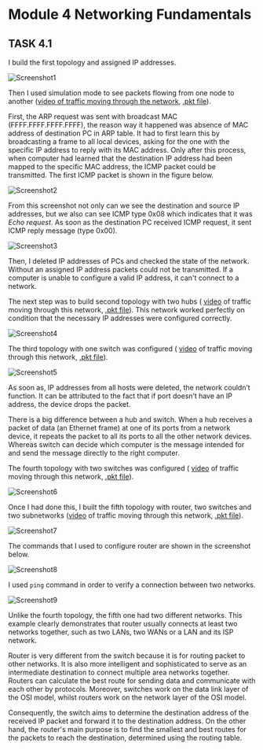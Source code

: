 # Module 4 Networking Fundamentals

## TASK 4.1

I build the first topology and assigned IP addresses.

![Screenshot1](./Images/Screenshot1.png)

Then I used simulation mode to see packets flowing from one node to another ([video of traffic moving through the network](./Video/Topology1.mp4), [.pkt file](./Topologies/topology1.pkt)). 

First, the ARP request was sent with broadcast MAC (FFFF.FFFF.FFFF.FFFF), the reason way it happened was absence of MAC address of destination PC in ARP table. It had to first learn this by broadcasting a frame to all local devices, asking for the one with the specific IP address to reply with its MAC address. Only after this process, when computer had learned that the destination IP address had been mapped to the specific MAC address, the ICMP packet could be transmitted. The first ICMP packet is shown in the figure below.

![Screenshot2](./Images/Screenshot2.png)

From this screenshot not only can we see the destination and source IP addresses, but we also can see ICMP type 0x08 which indicates that it was *Echo request*. As soon as the destination PC received ICMP request, it sent ICMP reply message (type 0x00).

![Screenshot3](./Images/Screenshot3.png)

Then, I deleted IP addresses of PCs and checked the state of the network. Without an assigned IP address packets could not be transmitted. If a computer is unable to configure a valid IP address, it can't connect to a network.

The next step was to build second topology with two hubs ( [video](./Video/Topology2.mp4) of traffic moving through this network, [.pkt file](./Topologies/topology2.pkt)). This network worked perfectly on condition that the necessary IP addresses were configured correctly. 

![Screenshot4](./Images/Screenshot4.png)

The third topology with one switch was configured ( [video](./Video/Topology3.mp4) of traffic moving through this network, [.pkt file](./Topologies/topology3.pkt)).

![Screenshot5](./Images/Screenshot5.png)

As soon as, IP addresses from all hosts were deleted, the network couldn’t function. It can be attributed to the fact that if port doesn’t have an IP address, the device drops the packet. 

There is a big difference between a hub and switch. When a hub receives a packet of data (an Ethernet frame) at one of its ports from a network device, it repeats the packet to all its ports to all the other network devices. Whereas switch can decide which computer is the message intended for and send the message directly to the right computer.

The fourth topology with two switches was configured ( [video](./Video/Topology4.mp4) of traffic moving through this network, [.pkt file](./Topologies/topology4.pkt)).

![Screenshot6](./Images/Screenshot6.png)

Once I had done this, I built the fifth topology with router, two switches and two subnetworks ([video](./Video/Topology5.mp4) of traffic moving through this network, [.pkt file](./Topologies/topology5.pkt)).

![Screenshot7](./Images/Screenshot7.png)

The commands that I used to configure router are shown in the screenshot below.

![Screenshot8](./Images/Screenshot8.png)

I used `ping` command in order to verify a connection between two networks.

![Screenshot9](./Images/Screenshot9.png)

Unlike the fourth topology, the fifth one had two different networks. This example clearly demonstrates that router usually connects at least two networks together, such as two LANs, two WANs or a LAN and its ISP network.

Router is very different from the switch because it is for routing packet to other networks. It is also more intelligent and sophisticated to serve as an intermediate destination to connect multiple area networks together. Routers can calculate the best route for sending data and communicate with each other by protocols. Moreover, switches work on the data link layer of the OSI model, whilst routers work on the network layer of the OSI model.

Consequently, the switch aims to determine the destination address of the received IP packet and forward it to the destination address. On the other hand, the router's main purpose is to find the smallest and best routes for the packets to reach the destination, determined using the routing table.











